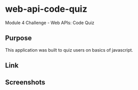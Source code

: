 # web-api-code-quiz
Module 4 Challenge - Web APIs: Code Quiz

## Purpose
This application was built to quiz users on basics of javascript.

## Link


## Screenshots